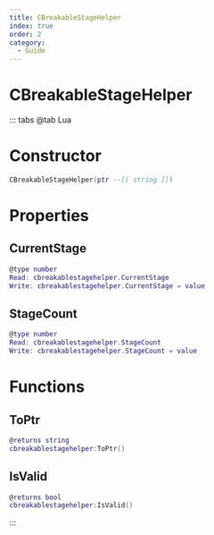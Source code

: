 ```yaml
---
title: CBreakableStageHelper
index: true
order: 2
category:
  - Guide
---
```


# CBreakableStageHelper

::: tabs
@tab Lua
# Constructor
```lua
CBreakableStageHelper(ptr --[[ string ]])
```
# Properties
## CurrentStage 
```lua
@type number
Read: cbreakablestagehelper.CurrentStage
Write: cbreakablestagehelper.CurrentStage = value
```
## StageCount 
```lua
@type number
Read: cbreakablestagehelper.StageCount
Write: cbreakablestagehelper.StageCount = value
```
# Functions
## ToPtr
```lua
@returns string
cbreakablestagehelper:ToPtr()
```
## IsValid
```lua
@returns bool
cbreakablestagehelper:IsValid()
```

:::